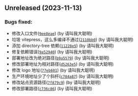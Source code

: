## Unreleased (2023-11-13)

### Bugs fixed:

- 修改入口文件([`9ee8eae`](https://github.com/772778995/5i996.icu/commit/9ee8eae27108c0d43854b18beb8ea1235535c871)) (by 请叫我大聪明)
- 垃圾 vitepress，这么多编译不通过([`2110bb0`](https://github.com/772778995/5i996.icu/commit/2110bb089835b7d76468fea05216388c81d733d2)) (by 请叫我大聪明)
- 添加 directory-tree 依赖([`11228e5`](https://github.com/772778995/5i996.icu/commit/11228e54529ac177f8eef4d7637b13e10e950a72)) (by 请叫我大聪明)
- 修复依赖错误([`9a52940`](https://github.com/772778995/5i996.icu/commit/9a52940ac1c75ce4d0bcd6c009edda733c2a075a)) (by 请叫我大聪明)
- 部署地址改为绝对路径([`b9a5579`](https://github.com/772778995/5i996.icu/commit/b9a55794cdfd83a9a40d1947b00004db2f3a5357)) (by 请叫我大聪明)
- 修改部署地址为相对路径([`d5263e5`](https://github.com/772778995/5i996.icu/commit/d5263e5661ee5ee6709159de1a60d3fe2b0ab52b)) (by 请叫我大聪明)
- 修改 logo 地址([`77eb601`](https://github.com/772778995/5i996.icu/commit/77eb60171e9a03fe8111186ee658040b6f7e8b44)) (by 请叫我大聪明)
- 生产环境地址少了个斜杆([`c784a87`](https://github.com/772778995/5i996.icu/commit/c784a874819ffb48162b85c16b706764abf12d6a)) (by 请叫我大聪明)
- 修改站点资源路径([`7f879c9`](https://github.com/772778995/5i996.icu/commit/7f879c920f5307f35cd4a2f5a1a58d54109d43f0)) (by 请叫我大聪明)
- 修改部署路径([`c736c86`](https://github.com/772778995/5i996.icu/commit/c736c8630a9bea3b07a138fcdc960a2a9191f836)) (by 请叫我大聪明)